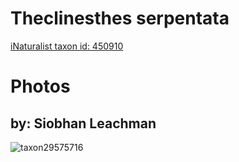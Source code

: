 
Theclinesthes serpentata
========================
  
[iNaturalist taxon id: 450910](https://www.inaturalist.org/taxa/450910)
# Photos

## by: Siobhan Leachman
  
![taxon29575716](https://inaturalist-open-data.s3.amazonaws.com/photos/32677113/medium.jpeg)